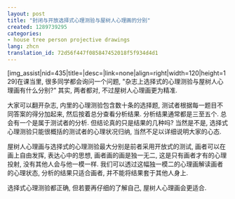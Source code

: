 ```yaml
---
layout: post
title: "封闭与开放选择式心理测验与屋树人心理画的分别"
created: 1289739295
categories:
- house tree person projective drawings
lang: zhcn
translation_id: 72d56f447f085847452018f5f934d4d1
---
```

<!--break-->
<p>[img_assist|nid=435|title=|desc=|link=none|align=right|width=120|height=129]在课当里, 很多同学都会询问一个问题, "杂志上选择式的心理测验与屋树人心理画有什么分别?" 其实, 两者都对, 不过屋树人心理画更为精准.</p>

<p>大家可以翻开杂志, 内里的心理测验包含数十条的选择题, 测试者根据每一题目不同答案的得分加起来, 然后按着总分查看分析结果. 分析结果通常都是三至五个. 总会有一个是属于测试者的分析. 但结论真的只是结果的几种吗? 当然是不是, 选择式心理测验只能很概括的测试者的心理状况归纳, 当然不足以详细说明大家的心态.</p>

<p>屋树人心理画与选择式的心理测验最大分别是前者采用开放式的测试, 画者可以在画上自由发挥, 表达心中的思想, 画者画的画是独一无二, 这是只有画者才有的心理投射, 没有其他人会与他一模一样. 我们可以透过这幅独一模二的心理画解读画者的心理状态, 分析的结果只适合画者, 并不能将结果套于其他人身上.</p>

<p>选择式心理测验都正确, 但若要再仔细的了解自己, 屋树人心理画会更适合.</p>
